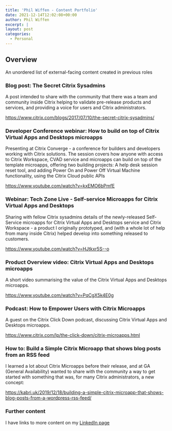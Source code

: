 ```yaml
---
title: 'Phil Wiffen - Content Portfolio'
date: 2021-12-14T12:02:08+00:00
author: Phil Wiffen
excerpt: |
layout: post
categories:
  - Personal
---
```


## Overview

An unordered list of external-facing content created in previous roles

### Blog post: The Secret Citrix Sysadmins

A post intended to share with the community that there was a team and community inside Citrix helping to validate pre-release products and services, and providing a voice for users and Citrix administrators.

<https://www.citrix.com/blogs/2017/07/10/the-secret-citrix-sysadmins/>

### Developer Conference webinar: How to build on top of Citrix Virtual Apps and Desktops microapps

Presenting at Citrix Converge - a conference for builders and developers working with Citrix solutions. The session covers how anyone with access to Citrix Workspace, CVAD service and microapps can build on top of the template microapps, offering two building projects: A help desk session reset tool, and adding Power On and Power Off Virtual Machine functionality, using the Citrix Cloud public APIs

<https://www.youtube.com/watch?v=kxEMO6bPmfE>

### Webinar: Tech Zone Live - Self-service Microapps for Citrix Virtual Apps and Desktops

Sharing with fellow Citrix sysadmins details of the newly-released Self-Service microapps for Citrix Virtual Apps and Desktops service and Citrix Workspace - a product I originally prototyped, and (with a whole lot of help from many inside Citrix) helped develop into something released to customers.

<https://www.youtube.com/watch?v=HJtkxr5S--o>

### Product Overview video: Citrix Virtual Apps and Desktops microapps

A short video summarising the value of the Citrix Virtual Apps and Desktops microapps.

<https://www.youtube.com/watch?v=PqCgX5k4E0g>

### Podcast: How to Empower Users with Citrix Microapps

A guest on the Citrix Click Down podcast, discussing Citrix Virtual Apps and Desktops microapps.

<https://www.citrix.com/lp/the-click-down/citrix-microapps.html>

### How to: Build a Simple Citrix Microapp that shows blog posts from an RSS feed

I learned a lot about Citrix Microapps before their release, and at GA (General Availability) wanted to share with the community a way to get started with something that was, for many Citrix administrators, a new concept:

<https://kabri.uk/2019/12/18/building-a-simple-citrix-microapp-that-shows-blog-posts-from-a-wordpress-rss-feed/>

### Further content

I have links to more content on my [LinkedIn page](https://www.linkedin.com/in/philwiffen/)
